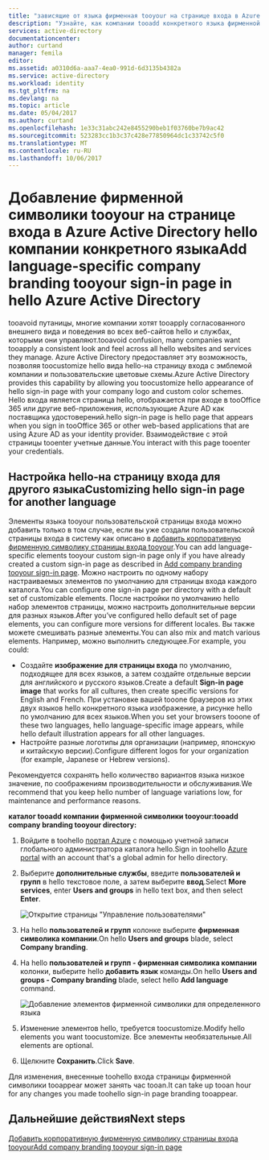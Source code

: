 ```yaml
---
title: "зависящие от языка фирменная tooyour на странице входа в Azure Active Directory hello aaaAdd | Документы Microsoft"
description: "Узнайте, как компании tooadd конкретного языка фирменной символики изображения и текст страницы tooan Azure вход"
services: active-directory
documentationcenter: 
author: curtand
manager: femila
editor: 
ms.assetid: a0310d6a-aaa7-4ea0-991d-6d3135b4382a
ms.service: active-directory
ms.workload: identity
ms.tgt_pltfrm: na
ms.devlang: na
ms.topic: article
ms.date: 05/04/2017
ms.author: curtand
ms.openlocfilehash: 1e33c31abc242e8455290beb1f03760be7b9ac42
ms.sourcegitcommit: 523283cc1b3c37c428e77850964dc1c33742c5f0
ms.translationtype: MT
ms.contentlocale: ru-RU
ms.lasthandoff: 10/06/2017
---
```

# <a name="add-language-specific-company-branding-tooyour-sign-in-page-in-hello-azure-active-directory"></a><span data-ttu-id="f7366-103">Добавление фирменной символики tooyour на странице входа в Azure Active Directory hello компании конкретного языка</span><span class="sxs-lookup"><span data-stu-id="f7366-103">Add language-specific company branding tooyour sign-in page in hello Azure Active Directory</span></span>
<span data-ttu-id="f7366-104">tooavoid путаницы, многие компании хотят tooapply согласованного внешнего вида и поведения во всех веб-сайтов hello и службах, которыми они управляют.</span><span class="sxs-lookup"><span data-stu-id="f7366-104">tooavoid confusion, many companies want tooapply a consistent look and feel across all hello websites and services they manage.</span></span> <span data-ttu-id="f7366-105">Azure Active Directory предоставляет эту возможность, позволяя toocustomize hello вида hello-на страницу входа с эмблемой компании и пользовательские цветовые схемы.</span><span class="sxs-lookup"><span data-stu-id="f7366-105">Azure Active Directory provides this capability by allowing you toocustomize hello appearance of hello sign-in page with your company logo and custom color schemes.</span></span> <span data-ttu-id="f7366-106">Hello входа является страница hello, отображается при входе в tooOffice 365 или другие веб-приложения, использующие Azure AD как поставщика удостоверений.</span><span class="sxs-lookup"><span data-stu-id="f7366-106">hello sign-in page is hello page that appears when you sign in tooOffice 365 or other web-based applications that are using Azure AD as your identity provider.</span></span> <span data-ttu-id="f7366-107">Взаимодействие с этой страницы tooenter учетные данные.</span><span class="sxs-lookup"><span data-stu-id="f7366-107">You interact with this page tooenter your credentials.</span></span>

## <a name="customizing-hello-sign-in-page-for-another-language"></a><span data-ttu-id="f7366-108">Настройка hello-на страницу входа для другого языка</span><span class="sxs-lookup"><span data-stu-id="f7366-108">Customizing hello sign-in page for another language</span></span>
<span data-ttu-id="f7366-109">Элементы языка tooyour пользовательской страницы входа можно добавить только в том случае, если вы уже создали пользовательской страницы входа в систему как описано в [добавить корпоративную фирменную символику страницы входа tooyour](active-directory-branding-custom-signon-azure-portal.md).</span><span class="sxs-lookup"><span data-stu-id="f7366-109">You can add language-specific elements tooyour custom sign-in page only if you have already created a custom sign-in page as described in [Add company branding tooyour sign-in page](active-directory-branding-custom-signon-azure-portal.md).</span></span> <span data-ttu-id="f7366-110">Можно настроить по одному набору настраиваемых элементов по умолчанию для страницы входа каждого каталога.</span><span class="sxs-lookup"><span data-stu-id="f7366-110">You can configure one sign-in page per directory with a default set of customizable elements.</span></span> <span data-ttu-id="f7366-111">После настройки по умолчанию hello набор элементов страницы, можно настроить дополнительные версии для разных языков.</span><span class="sxs-lookup"><span data-stu-id="f7366-111">After you’ve configured hello default set of page elements, you can configure more versions for different locales.</span></span> <span data-ttu-id="f7366-112">Вы также можете смешивать разные элементы.</span><span class="sxs-lookup"><span data-stu-id="f7366-112">You can also mix and match various elements.</span></span> <span data-ttu-id="f7366-113">Например, можно выполнить следующее.</span><span class="sxs-lookup"><span data-stu-id="f7366-113">For example, you could:</span></span>

* <span data-ttu-id="f7366-114">Создайте **изображение для страницы входа** по умолчанию, подходящее для всех языков, а затем создайте отдельные версии для английского и русского языков.</span><span class="sxs-lookup"><span data-stu-id="f7366-114">Create a default **Sign-in page image** that works for all cultures, then create specific versions for English and French.</span></span> <span data-ttu-id="f7366-115">При установке вашей tooone браузеров из этих двух языков hello конкретного языка изображение, а рисунке hello по умолчанию для всех языков.</span><span class="sxs-lookup"><span data-stu-id="f7366-115">When you set your browsers tooone of these two languages, hello language-specific image appears, while hello default illustration appears for all other languages.</span></span>
* <span data-ttu-id="f7366-116">Настройте разные логотипы для организации (например, японскую и китайскую версии).</span><span class="sxs-lookup"><span data-stu-id="f7366-116">Configure different logos for your organization (for example, Japanese or Hebrew versions).</span></span>

<span data-ttu-id="f7366-117">Рекомендуется сохранять hello количество вариантов языка низкое значение, по соображениям производительности и обслуживания.</span><span class="sxs-lookup"><span data-stu-id="f7366-117">We recommend that you keep hello number of language variations low, for maintenance and performance reasons.</span></span>

<span data-ttu-id="f7366-118">**каталог tooadd компании фирменной символики tooyour:**</span><span class="sxs-lookup"><span data-stu-id="f7366-118">**tooadd company branding tooyour directory:**</span></span>

1. <span data-ttu-id="f7366-119">Войдите в toohello [портал Azure](https://portal.azure.com) с помощью учетной записи глобального администратора каталога hello.</span><span class="sxs-lookup"><span data-stu-id="f7366-119">Sign in toohello [Azure portal](https://portal.azure.com) with an account that's a global admin for hello directory.</span></span>
2. <span data-ttu-id="f7366-120">Выберите **дополнительные службы**, введите **пользователей и групп** в hello текстовое поле, а затем выберите **ввод**.</span><span class="sxs-lookup"><span data-stu-id="f7366-120">Select **More services**, enter **Users and groups** in hello text box, and then select **Enter**.</span></span>

   ![Открытие страницы "Управление пользователями"](./media/active-directory-branding-localize-azure-portal/user-management.png)
3. <span data-ttu-id="f7366-122">На hello **пользователей и групп** колонке выберите **фирменная символика компании**.</span><span class="sxs-lookup"><span data-stu-id="f7366-122">On hello **Users and groups** blade, select **Company branding**.</span></span>
4. <span data-ttu-id="f7366-123">На hello **пользователей и групп - фирменная символика компании** колонки, выберите hello **добавить язык** команды.</span><span class="sxs-lookup"><span data-stu-id="f7366-123">On hello **Users and groups - Company branding** blade, select hello **Add language** command.</span></span>

    ![Добавление элементов фирменной символики для определенного языка](./media/active-directory-branding-localize-azure-portal/add-language.png)
5. <span data-ttu-id="f7366-125">Изменение элементов hello, требуется toocustomize.</span><span class="sxs-lookup"><span data-stu-id="f7366-125">Modify hello elements you want toocustomize.</span></span> <span data-ttu-id="f7366-126">Все элементы необязательные.</span><span class="sxs-lookup"><span data-stu-id="f7366-126">All elements are optional.</span></span>
6. <span data-ttu-id="f7366-127">Щелкните **Сохранить**.</span><span class="sxs-lookup"><span data-stu-id="f7366-127">Click **Save**.</span></span>

<span data-ttu-id="f7366-128">Для изменения, внесенные toohello входа страницы фирменной символики tooappear может занять час tooan.</span><span class="sxs-lookup"><span data-stu-id="f7366-128">It can take up tooan hour for any changes you made toohello sign-in page branding tooappear.</span></span>

## <a name="next-steps"></a><span data-ttu-id="f7366-129">Дальнейшие действия</span><span class="sxs-lookup"><span data-stu-id="f7366-129">Next steps</span></span>
[<span data-ttu-id="f7366-130">Добавить корпоративную фирменную символику страницы входа tooyour</span><span class="sxs-lookup"><span data-stu-id="f7366-130">Add company branding tooyour sign-in page</span></span>](active-directory-branding-custom-signon-azure-portal.md)

